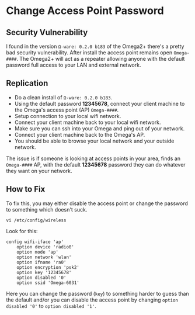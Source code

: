 # Change Access Point Password

## Security Vulnerability

I found in the version `Ω-ware: 0.2.0 b183` of the Omega2+ there's a pretty bad security vulnerability. After install the access point remains open `Omega-####`.  The Omega2+ will act as a repeater allowing anyone with the default password full access to your LAN and external network.

## Replication

* Do a clean install of `Ω-ware: 0.2.0 b183`.
* Using the default password **12345678**, connect your client machine to the Omega's access point (AP) `Omega-####`.
* Setup connection to your local wifi network.
* Connect your client machine back to your local wifi network.
* Make sure you can ssh into your Omega and ping out of your network.
* Connect your client machine back to the Omega's AP.
* You should be able to browse your local network and your outside network.

The issue is if someone is looking at access points in your area, finds an `Omega-####` AP, with the default **12345678** password they can do whatever they want on your network.

## How to Fix

To fix this, you may either disable the access point or change the password to something which doesn't suck.

    vi /etc/config/wireless

Look for this:

    config wifi-iface 'ap'
    	option device 'radio0'
    	option mode 'ap'
    	option network 'wlan'
    	option ifname 'ra0'
    	option encryption 'psk2'
    	option key '12345678'
    	option disabled '0'
    	option ssid 'Omega-6031'

Here you can change the password (`key`) to something harder to guess than the default and/or you can disable the access point by changing `option disabled '0'` to `option disabled '1'`.
